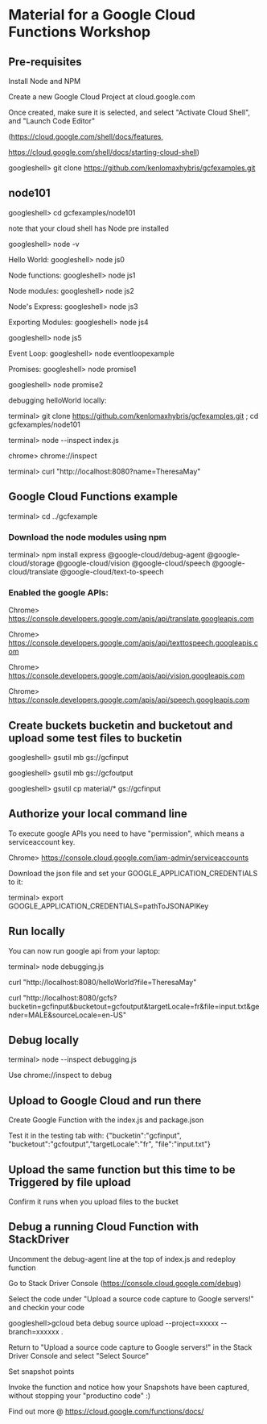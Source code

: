 # Material for a Google Cloud Functions Workshop


## Pre-requisites

Install Node and NPM

Create a new Google Cloud Project at cloud.google.com

Once created, make sure it is selected, and select "Activate Cloud Shell", and "Launch Code Editor"

(https://cloud.google.com/shell/docs/features, 

https://cloud.google.com/shell/docs/starting-cloud-shell)

googleshell> git clone https://github.com/kenlomaxhybris/gcfexamples.git  

## node101

googleshell>  cd gcfexamples/node101

note that your cloud shell has Node pre installed

googleshell> node -v

Hello World: googleshell> node js0

Node functions: googleshell> node js1

Node modules: googleshell> node js2

Node's Express: googleshell>  node js3

Exporting Modules: googleshell> node js4

googleshell> node js5

Event Loop: googleshell> node eventloopexample

Promises: googleshell> node promise1

googleshell> node promise2

debugging helloWorld locally:

terminal>  git clone https://github.com/kenlomaxhybris/gcfexamples.git ;  cd gcfexamples/node101

terminal>  node --inspect index.js

chrome>  chrome://inspect

terminal> curl "http://localhost:8080?name=TheresaMay"
  
## Google Cloud Functions example

terminal> cd ../gcfexample

### Download the node modules using npm
terminal> npm install express @google-cloud/debug-agent @google-cloud/storage @google-cloud/vision @google-cloud/speech @google-cloud/translate @google-cloud/text-to-speech

### Enabled the google APIs:

Chrome> https://console.developers.google.com/apis/api/translate.googleapis.com

Chrome> https://console.developers.google.com/apis/api/texttospeech.googleapis.com

Chrome> https://console.developers.google.com/apis/api/vision.googleapis.com

Chrome> https://console.developers.google.com/apis/api/speech.googleapis.com

## Create buckets bucketin and bucketout and upload some test files to bucketin

googleshell> gsutil mb gs://gcfinput

googleshell> gsutil mb gs://gcfoutput

googleshell> gsutil cp material/* gs://gcfinput

## Authorize your local command line

To execute google APIs you need to have "permission", which means a serviceaccount key.

Chrome> https://console.cloud.google.com/iam-admin/serviceaccounts

Download the json file and set your GOOGLE_APPLICATION_CREDENTIALS to it:

terminal> export GOOGLE_APPLICATION_CREDENTIALS=pathToJSONAPIKey 

## Run locally 

You can now run google api from your laptop:

terminal> node debugging.js

curl "http://localhost:8080/helloWorld?file=TheresaMay"

curl "http://localhost:8080/gcfs?bucketin=gcfinput&bucketout=gcfoutput&targetLocale=fr&file=input.txt&gender=MALE&sourceLocale=en-US"

## Debug locally 

terminal> node --inspect debugging.js

Use chrome://inspect to debug

## Upload to Google Cloud and run there 

Create Google Function with the index.js and package.json

Test it in the testing tab with:
{"bucketin":"gcfinput", "bucketout":"gcfoutput","targetLocale":"fr", "file":"input.txt"}


## Upload the same function but this time to be Triggered by file upload

Confirm it runs when you upload files to the bucket

## Debug a running Cloud Function with StackDriver

Uncomment the debug-agent line at the top of index.js and redeploy function

Go to Stack Driver Console (https://console.cloud.google.com/debug)

Select the code under "Upload a source code capture to Google servers!" and checkin your code

googleshell>gcloud beta debug source upload --project=xxxxx --branch=xxxxxx .

Return to  "Upload a source code capture to Google servers!" in the Stack Driver Console and select "Select Source" 

Set snapshot points

Invoke the function and notice how your Snapshots have been captured, without stopping your "productino code" :)
  
Find out more @ https://cloud.google.com/functions/docs/

